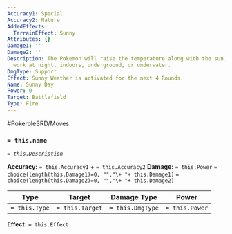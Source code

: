 ```yaml
---
Accuracy1: Special
Accuracy2: Nature
AddedEffects:
  TerrainEffect: Sunny
Attributes: {}
Damage1: ''
Damage2: ''
Description: The Pokemon will raise the temperature along with the sun, it doesn't
  work at night, indoors, underground, or underwater.
DmgType: Support
Effect: Sunny Weather is activated for the next 4 Rounds.
Name: Sunny Day
Power: 0
Target: Battlefield
Type: Fire
---
```


#PokeroleSRD/Moves

### `= this.name` 
*`= this.Description`*

**Accuracy:** `= this.Accuracy1` + `= this.Accuracy2`
**Damage:** `= this.Power` `= choice(length(this.Damage1)=0, "","\+ "+ this.Damage1)` `= choice(length(this.Damage2)=0, "","\+ "+ this.Damage2)`

| Type          | Target          | Damage Type          | Power          |
| ------------- | --------------- | ---------------- | -------------- |
| `= this.Type` | `= this.Target` | `= this.DmgType` | `= this.Power` | 

**Effect:** `= this.Effect`